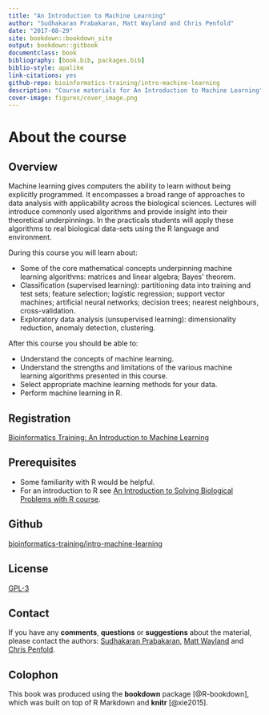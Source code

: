 ```yaml
--- 
title: "An Introduction to Machine Learning"
author: "Sudhakaran Prabakaran, Matt Wayland and Chris Penfold"
date: "2017-08-29"
site: bookdown::bookdown_site
output: bookdown::gitbook
documentclass: book
bibliography: [book.bib, packages.bib]
biblio-style: apalike
link-citations: yes
github-repo: bioinformatics-training/intro-machine-learning
description: "Course materials for An Introduction to Machine Learning"
cover-image: figures/cover_image.png
---
```


# About the course 

## Overview
Machine learning gives computers the ability to learn without being explicitly programmed. It encompasses a broad range of approaches to data analysis with applicability across the biological sciences. Lectures will introduce commonly used algorithms and provide insight into their theoretical underpinnings. In the practicals students will apply these algorithms to real biological data-sets using the R language and environment. 

During this course you will learn about:

* Some of the core mathematical concepts underpinning machine learning algorithms: matrices and linear algebra; Bayes' theorem.
* Classification (supervised learning): partitioning data into training and test sets; feature selection; logistic regression; support vector machines; artificial neural networks; decision trees; nearest neighbours, cross-validation.
* Exploratory data analysis (unsupervised learning): dimensionality reduction, anomaly detection, clustering. 

After this course you should be able to:

* Understand the concepts of machine learning.
* Understand the strengths and limitations of the various machine learning algorithms presented in this course.
* Select appropriate machine learning methods for your data.
* Perform machine learning in R. 

## Registration
[Bioinformatics Training: An Introduction to Machine Learning](https://training.csx.cam.ac.uk/bioinformatics/search?type=events&query=an+introduction+to+machine+learning&x=0&y=0)

## Prerequisites

* Some familiarity with R would be helpful.
* For an introduction to R see [An Introduction to Solving Biological Problems with R course](http://training.csx.cam.ac.uk/bioinformatics/course/bioinfo-rintro/). 

## Github
[bioinformatics-training/intro-machine-learning](https://github.com/bioinformatics-training/intro-machine-learning)

## License
[GPL-3](https://www.gnu.org/licenses/gpl-3.0.en.html)


## Contact
If you have any **comments**, **questions** or **suggestions** about the material, please contact the authors: <a href="mailto:wk181x@gmail.com">Sudhakaran Prabakaran</a>, <a href="mailto:mw283@cam.ac.uk">Matt Wayland</a> and <a href="mailto:cap76@cam.ac.uk">Chris Penfold</a>.

## Colophon

This book was produced using the **bookdown** package [@R-bookdown], which was built on top of R Markdown and **knitr** [@xie2015].

